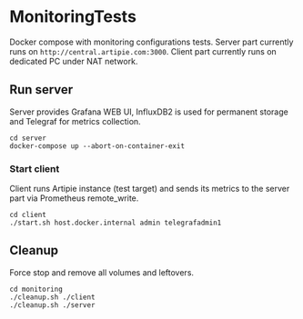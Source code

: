 # MonitoringTests
Docker compose with monitoring configurations tests. Server part currently runs on `http://central.artipie.com:3000`.
Client part currently runs on dedicated PC under NAT network.

## Run server
Server provides Grafana WEB UI, InfluxDB2 is used for permanent storage and Telegraf for metrics collection.
```
cd server
docker-compose up --abort-on-container-exit
```

### Start client
Client runs Artipie instance (test target) and sends its metrics to the server part via Prometheus remote_write.
```
cd client
./start.sh host.docker.internal admin telegrafadmin1
```

## Cleanup

Force stop and remove all volumes and leftovers.

```
cd monitoring
./cleanup.sh ./client
./cleanup.sh ./server
```
